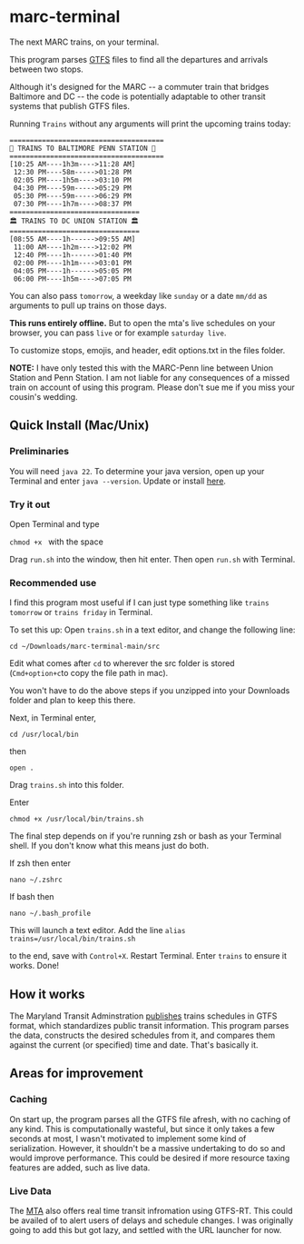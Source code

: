 # marc-terminal
The next MARC trains, on your terminal.

This program parses [GTFS](https://gtfs.org/) files to find all the departures and arrivals between two stops.

Although it's designed for the MARC -- a commuter train that bridges Baltimore and DC -- the code is potentially adaptable to other transit systems that publish GTFS files.

Running `Trains` without any arguments will print the upcoming trains today:
```
======================================
🦀 TRAINS TO BALTIMORE PENN STATION 🦀
======================================
[10:25 AM----1h3m---->11:28 AM]
 12:30 PM----58m----->01:28 PM
 02:05 PM----1h5m---->03:10 PM
 04:30 PM----59m----->05:29 PM
 05:30 PM----59m----->06:29 PM
 07:30 PM----1h7m---->08:37 PM
================================
🏛 TRAINS TO DC UNION STATION 🏛
================================
[08:55 AM----1h------>09:55 AM]
 11:00 AM----1h2m---->12:02 PM
 12:40 PM----1h------>01:40 PM
 02:00 PM----1h1m---->03:01 PM
 04:05 PM----1h------>05:05 PM
 06:00 PM----1h5m---->07:05 PM
```
You can also pass `tomorrow`, a weekday like `sunday` or a date `mm/dd` as arguments to pull up trains on those days.

**This runs entirely offline.** But to open the mta's live schedules on your browser, you can pass `live` or for example `saturday live`.

To customize stops, emojis, and header, edit options.txt in the files folder.

**NOTE:** I have only tested this with the MARC-Penn line between Union Station and Penn Station. I am not liable for any consequences of a missed train on account of using this program. Please don't sue me if you miss your cousin's wedding.

## Quick Install (Mac/Unix)

### Preliminaries

You will need `java 22`. To determine your java version, open up your Terminal and enter `java --version`. Update or install [here](https://www.oracle.com/java/technologies/downloads/).

### Try it out

Open Terminal and type

`chmod +x ` with the space

Drag `run.sh` into the window, then hit enter. Then open `run.sh` with Terminal.

### Recommended use

I find this program most useful if I can just type something like `trains tomorrow` or `trains friday` in Terminal.

To set this up:
Open `trains.sh` in a text editor, and change the following line:

```cd ~/Downloads/marc-terminal-main/src```

Edit what comes after `cd` to wherever the src folder is stored (`Cmd+option+c`to copy the file path in mac).

You won't have to do the above steps if you unzipped into your Downloads folder and plan to keep this there.

Next, in Terminal enter,

`cd /usr/local/bin`

then

`open .`

Drag `trains.sh` into this folder.

Enter

`chmod +x /usr/local/bin/trains.sh`

The final step depends on if you're running zsh or bash as your Terminal shell. If you don't know what this means just do both.

If zsh then enter

`nano ~/.zshrc`

If bash then

`nano ~/.bash_profile`

This will launch a text editor. Add the line 
`alias trains=/usr/local/bin/trains.sh`

to the end, save with `Control+X`. Restart Terminal. Enter `trains` to ensure it works. Done!

## How it works

The Maryland Transit Adminstration [publishes](https://www.mta.maryland.gov/developer-resources) trains schedules in GTFS format, which standardizes public transit information. This program parses the data, constructs the desired schedules from it, and compares them against the current (or specified) time and date. That's basically it.

## Areas for improvement
### Caching
On start up, the program parses all the GTFS file afresh, with no caching of any kind. This is computationally wasteful, but since it only takes a few seconds at most, I wasn't motivated to implement some kind of serialization. However, it shouldn't be a massive undertaking to do so and would improve performance. This could be desired if more resource taxing features are added, such as live data.

### Live Data
The [MTA](https://www.mta.maryland.gov/developer-resources) also offers real time transit infromation using GTFS-RT. This could be availed of to alert users of delays and schedule changes. I was originally going to add this but got lazy, and settled with the URL launcher for now.
